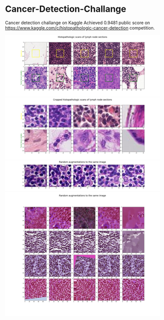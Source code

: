 # Cancer-Detection-Challange
Cancer detection challange on Kaggle
Achieved 0.9481 public score on https://www.kaggle.com/c/histopathologic-cancer-detection competition.

![](fig1.png)
![](fig2.png)
![](fig3.png)
![](fig4.png)
